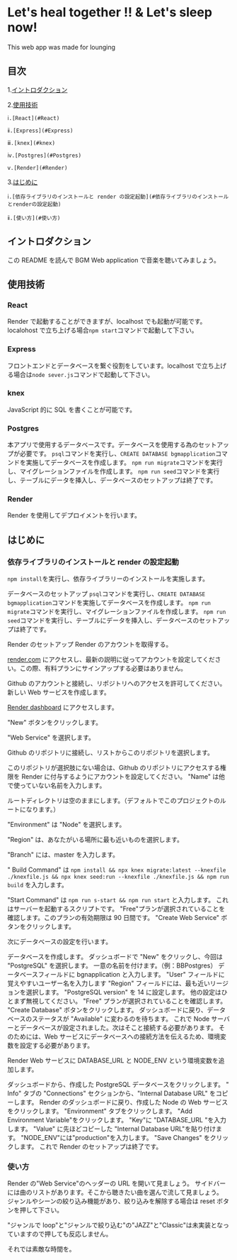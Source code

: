 # Let's heal together !! & Let's sleep now!

This web app was made for lounging

## 目次

1.[イントロダクション](#イントロダクション)

2.[使用技術](#使用技術)

    ⅰ.[React](#React)

    ⅱ.[Express](#Express)

    ⅲ.[knex](#knex)

    ⅳ.[Postgres](#Postgres)

    ⅴ.[Render](#Render)

3.[はじめに](#はじめに)

    ⅰ.[依存ライブラリのインストールと render の設定起動](#依存ライブラリのインストールとrenderの設定起動)

    ⅱ.[使い方](#使い方)

## イントロダクション

この README を読んで BGM Web application で音楽を聴いてみましょう。

## 使用技術

### React

Render で起動することができますが、localhost でも起動が可能です。localohost で立ち上げる場合`npm start`コマンドで起動して下さい。

### Express

フロントエンドとデータベースを繋ぐ役割をしています。localhost で立ち上げる場合は`node sever.js`コマンドで起動して下さい。

### knex

JavaScript 的に SQL を書くことが可能です。

### Postgres

本アプリで使用するデータベースです。データベースを使用する為のセットアップが必要です。
`psql`コマンドを実行し、`CREATE DATABASE bgmapplication`コマンドを実施してデータベースを作成します。
`npm run migrate`コマンドを実行し、マイグレーションファイルを作成します。
`npm run seed`コマンドを実行し、テーブルにデータを挿入し、データベースのセットアップは終了です。

### Render

Render を使用してデプロイメントを行います。

## はじめに

### 依存ライブラリのインストールと render の設定起動

`npm install`を実行し、依存ライブラリーのインストールを実施します。

データベースのセットアップ
`psql`コマンドを実行し、`CREATE DATABASE bgmapplication`コマンドを実施してデータベースを作成します。
`npm run migrate`コマンドを実行し、マイグレーションファイルを作成します。
`npm run seed`コマンドを実行し、テーブルにデータを挿入し、データベースのセットアップは終了です。

Render のセットアップ
Render のアカウントを取得する。

[render.com](https://render.com) にアクセスし、最新の説明に従ってアカウントを設定してください。この際、有料プランにサインアップする必要はありません。

Github のアカウントと接続し、リポジトリへのアクセスを許可してください。
新しい Web サービスを作成します。

[Render dashboard](https://dashboard.render.com) にアクセスします。

"New" ボタンをクリックします。

"Web Service" を選択します。

Github のリポジトリに接続し、リストからこのリポジトリを選択します。

このリポジトリが選択肢にない場合は、Github のリポジトリにアクセスする権限を Render に付与するようにアカウントを設定してください。
"Name" は他で使っていない名前を入力します。

ルートディレクトリは空のままにします。（デフォルトでこのプロジェクトのルートになります。）

"Environment" は "Node" を選択します。

"Region" は、あなたがいる場所に最も近いものを選択します。

"Branch" には、master を入力します。

" Build Command" は `npm install && npx knex migrate:latest --knexfile ./knexfile.js && npx knex seed:run --knexfile ./knexfile.js && npm run build` を入力します。

"Start Command" は `npm run s-start && npm run start` と入力します。
これはサーバーを起動するスクリプトです。
"Free"プランが選択されていることを確認します。このプランの有効期限は 90 日間です。
"Create Web Service" ボタンをクリックします。

次にデータベースの設定を行います。

データベースを作成します。
ダッシュボードで "New" をクリックし、今回は "PostgreSQL" を選択します。
一意の名前を付けます。（例：BBPostgres）
データベースフィールドに bgnapplication と入力します。
"User" フィールドに覚えやすいユーザー名を入力します
"Region" フィールドには、最も近いリージョンを選択します。
"PostgreSQL version" を 14 に設定します。
他の設定はひとまず無視してください。
"Free" プランが選択されていることを確認します。
"Create Database" ボタンをクリックします。
ダッシュボードに戻り、データベースのステータスが "Available" に変わるのを待ちます。
これで Node サーバーとデータベースが設定されました。次はそこと接続する必要があります。 そのためには、Web サービスにデータベースへの接続方法を伝えるため、環境変数を設定する必要があります。

Render Web サービスに DATABASE_URL と NODE_ENV という環境変数を追加します。

ダッシュボードから、作成した PostgreSQL データベースをクリックします。
" Info" タブの "Connections" セクションから、"Internal Database URL" をコピーします。
Render のダッシュボードに戻り、作成した Node の Web サービスをクリックします。
"Environment" タブをクリックします。
"Add Environment Variable"をクリックします。
"Key"に "DATABASE_URL "を入力します。
"Value" に先ほどコピーした "Internal Database URL"を貼り付けます。
"NODE_ENV"には"production"を入力します。
"Save Changes" をクリックします。
これで Render のセットアップは終了です。

### 使い方

Render の"Web Service"のヘッダーの URL を開いて見ましょう。
サイドバーには曲のリストがあります。そこから聴きたい曲を選んで流して見ましょう。
ジャンルやシーンの絞り込み機能があり、絞り込みを解除する場合は reset ボタンを押して下さい。

"ジャンルで loop"と"ジャンルで絞り込む"の"JAZZ"と"Classic"は未実装となっていますので押しても反応しません。

それでは素敵な時間を。
